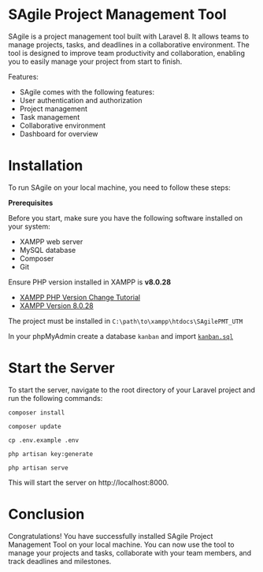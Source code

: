 # SAgile Project Management Tool
SAgile is a project management tool built with Laravel 8. It allows teams to manage projects, tasks, and deadlines in a collaborative environment. The tool is designed to improve team productivity and collaboration, enabling you to easily manage your project from start to finish.

Features:
- SAgile comes with the following features:
- User authentication and authorization
- Project management
- Task management
- Collaborative environment
- Dashboard for overview


# Installation

To run SAgile on your local machine, you need to follow these steps:

**Prerequisites**

Before you start, make sure you have the following software installed on your system:

- XAMPP web server
- MySQL database
- Composer
- Git

Ensure PHP version installed in XAMPP is **v8.0.28**
- [XAMPP PHP Version Change Tutorial](https://www.youtube.com/watch?v=Uto36GI6HIg)
- [XAMPP Version 8.0.28](https://sourceforge.net/projects/xampp/files/XAMPP%20Windows/8.0.28/)

The project must be installed in `C:\path\to\xampp\htdocs\SAgilePMT_UTM`

In your phpMyAdmin create a database `kanban` and import [`kanban.sql`](kanban.sql)


# Start the Server

To start the server, navigate to the root directory of your Laravel project and run the following commands:

```
composer install
```
```
composer update
```
```
cp .env.example .env
```
```
php artisan key:generate
```
```
php artisan serve
```

This will start the server on http://localhost:8000.

# Conclusion

Congratulations! You have successfully installed SAgile Project Management Tool on your local machine. You can now use the tool to manage your projects and tasks, collaborate with your team members, and track deadlines and milestones.
